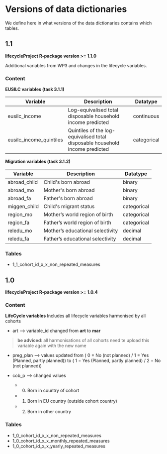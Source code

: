 # Versions of data dictionaries
We define here in what versions of the data dictionaries contains which tables.

## 1.1
**lifecycleProject R-package version >= 1.1.0**

Additional variables from WP3 and changes in the lifecycle variables.

### Content

**EUSILC variables (task 3.1.1)**

| Variable               | Description                                                                  | Datatype    |
| ---------------------- | ---------------------------------------------------------------------------- | ----------- |
| eusilc_income          | Log-equivalised total disposable household income predicted                  | continuous  |
| eusilc_income_quintiles| Quintiles of the log-equivalised total disposable household income predicted | categorical |

**Migration variables (task 3.1.2)** 

| Variable     | Description                      | Datatype    |
| ------------ | -------------------------------- | ----------- |
| abroad_child | Child's born abroad	            | binary      |
| abroad_mo	   | Mother's born abroad	            | binary      |
| abroad_fa	   | Father's born abroad	            | binary      |
| miggen_child | Child's migrant status	          | categorical |
| region_mo	   | Mother’s world region of birth   | categorical |
| region_fa	   | Father’s world region of birth	  | categorical |
| reledu_mo	   | Mother’s educational selectivity | decimal     |
| reledu_fa    | Father’s educational selectivity | decimal     |

### Tables
- 1_1_cohort_id_x_x_non_repeated_measures

## 1.0
**lifecycleProject R-package version >= 1.0.4**

### Content

**LifeCycle variables**
Includes all lifecycle variables harmonised by all cohorts

* art --> variable_id changed from **art** to **mar**
>**be adviced**: all harmonisations of all cohorts need te upload this variable again with the new name

* preg_plan --> values updated from ( 0 = No (not planned) / 1 = Yes (Planned, partly planned)) to ( 1 = Yes (Planned, partly planned) / 2 = No (not planned))

* cob_p --> changed values
  * 0) Born in country of cohort
  * 1) Born in EU country (outside cohort country)
  * 2) Born in other country

### Tables
- 1_0_cohort_id_x_x_non_repeated_measures
- 1_0_cohort_id_x_x_monthly_repeated_measures
- 1_0_cohort_id_x_x_yearly_repeated_measures